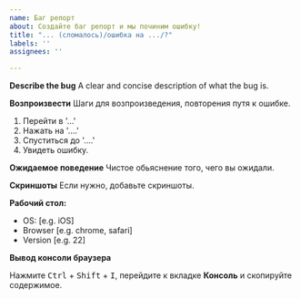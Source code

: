 ```yaml
---
name: Баг репорт
about: Создайте баг репорт и мы починим ошибку!
title: "... (сломалось)/ошибка на .../?"
labels: ''
assignees: ''

---
```


**Describe the bug**
A clear and concise description of what the bug is.

**Возпроизвести**
Шаги для возпроизведения, повторения путя к ошибке.

1. Перейти в '...'
2. Нажать на '....'
3. Спуститься до '....'
4. Увидеть ошибку.

**Ожидаемое поведение**
Чистое обьяснение того, чего вы ожидали.

**Скриншоты**
Если нужно, добавьте скриншоты.

**Рабочий стол:**
 - OS: [e.g. iOS]
 - Browser [e.g. chrome, safari]
 - Version [e.g. 22]

**Вывод консоли браузера**

Нажмите <kbd>Ctrl</kbd> + <kbd>Shift</kbd> + <kbd>I</kbd>, перейдите к вкладке **Консоль** и скопируйте содержимое.
